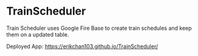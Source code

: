 # TrainScheduler

Train Scheduler uses Google Fire Base to create train schedules and keep them on a updated table.

Deployed App: https://erikchan103.github.io/TrainScheduler/
